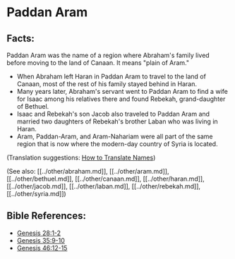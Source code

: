# Paddan Aram #

## Facts: ##

Paddan Aram was the name of a region where Abraham's family lived before moving to the land of Canaan. It means "plain of Aram."

* When Abraham left Haran in Paddan Aram to travel to the land of Canaan, most of the rest of his family stayed behind in Haran.
* Many years later, Abraham's servant went to Paddan Aram to find a wife for Isaac among his relatives there and found Rebekah, grand-daughter of Bethuel.
* Isaac and Rebekah's son Jacob also traveled to Paddan Aram and married two daughters of Rebekah's brother Laban who was living in Haran.
* Aram, Paddan-Aram, and Aram-Nahariam were all part of the same region that is now where the modern-day country of Syria is located.
 

(Translation suggestions: [How to Translate Names](en/ta-vol1/translate/man/translate-names))

(See also: [[../other/abraham.md]], [[../other/aram.md]], [[../other/bethuel.md]], [[../other/canaan.md]], [[../other/haran.md]], [[../other/jacob.md]], [[../other/laban.md]], [[../other/rebekah.md]], [[../other/syria.md]])

## Bible References: ##

* [Genesis 28:1-2](en/tn/gen/help/28/01)
* [Genesis 35:9-10](en/tn/gen/help/35/09)
* [Genesis 46:12-15](en/tn/gen/help/46/12)